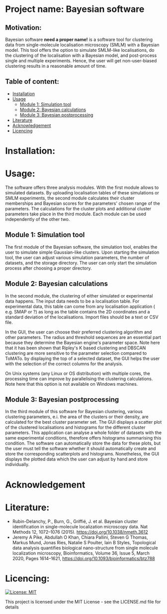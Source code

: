 # Project name: Bayesian software

## Motivation:

Bayesian software **need a proper name!** is a software tool for clustering data from single-molecule localisation
microscopy (SMLM) with a Bayesian model. This tool offers the option to simulate SMLM-like localisations, do the
clustering of the localisation with a Bayesian model, and post-process single and multiple experiments. Hence, the user
will get non-user-biased clustering results in a reasonable amount of time.

## Table of content:

- [Installation](#Installation)
- [Usage](#Usage)
  - [Module 1: Simulation tool](#Module-1-Simulation-tool)
  - [Module 2: Bayesian calculations](#Module-2-Bayesian-calculations)
  - [Module 3: Bayesian postprocessing](#Module-3-Bayesian-postprocessing)
- [Literature](#Literature)
- [Acknowledgement](#Acknowledgment)
- [Licencing](#Licencing)

# Installation:

# Usage:

The software offers three analysis modules. With the first module allows to simulated datasets. By uploading
localisation tables of these simulations or SMLM experiments, the second module calculates their cluster memberships and
Bayesian scores for the parameters' chosen range of the parameters. The calculations for the cluster plots and
additional cluster parameters take place in the third module. Each module can be used independently of the other two.

## Module 1: Simulation tool

The first module of the Bayesian software, the simulation tool, enables the user to simulate simple Gaussian-like
clusters. Upon starting the simulation tool, the user can adjust various simulation parameters, the number of datasets,
and the storage directory. The user can only start the simulation process after choosing a proper directory.

## Module 2: Bayesian calculations

In the second module, the clustering of either simulated or experimental data happens. The input data needs to be a
localisation table. For experimental data, this table can come from any localisation application ( e.g. SMAP or ?)  as
long as the table contains the 2D coordinates and a standard deviation of the localisations. Import files should be a
text or CSV file.

In the GUI, the user can choose their preferred clustering algorithm and other parameters. The radius and threshold
sequences are an essential part because they determine the Bayesian engine's parameter space. Note here that it has been
shown that Ripley's K based clustering and DBSCAN clustering are more sensitive to the parameter selection compared to
ToMATo. by displaying the top of a selected dataset, the GUI helps the user with the selection of the correct columns
for the analysis.

On Unix systems (any Linux or OS distribution) with multiple cores, the processing time can improve by parallelising the
clustering calculations. Note here that this option is not available on Windows machines.

## Module 3: Bayesian postprocessing

In the third module of this software for Bayesian clustering, various clustering parameters, e.i. the area of the
clusters or their density, are calculated for the best cluster parameter set. The GUI displays a scatter plot of the
clustered localisations and histograms for the different cluster parameters. This application can analyse a whole folder
of datasets with the same experimental conditions, therefore offers histograms summarising this condition. The software
can automatically store the data for these plots, but the user must tell the software whether it should automatically
create and store the corresponding scatterplots and histograms. Nonetheless, the GUI displays the plotted data which the
user can adjust by hand and store individually.

# Acknowledgement

# Literature:

- Rubin-Delanchy, P., Burn, G., Griffié, J. et al. Bayesian cluster identification in single-molecule localization
  microscopy data. Nat Methods 12, 1072–1076 (2015). https://doi.org/10.1038/nmeth.3612
- Jeremy A Pike, Abdullah O Khan, Chiara Pallini, Steven G Thomas, Markus Mund, Jonas Ries, Natalie S Poulter, Iain B
  Styles, Topological data analysis quantifies biological nano-structure from single molecule localization microscopy,
  Bioinformatics, Volume 36, Issue 5, March 2020, Pages 1614–1621, https://doi.org/10.1093/bioinformatics/btz788

# Licencing:

[![License: MIT](https://img.shields.io/badge/License-MIT-yellow.svg)](https://opensource.org/licenses/MIT)

This project is licensed under the MIT License - see the LICENSE.md file for details
